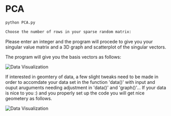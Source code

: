 # PCA

```bash
python PCA.py
```
```bash
Choose the number of rows in your sparse random matrix:
```
Please enter an integer and the program will procede to give you your singular value matrix and a 3D graph and scatterplot of the singular vectors. 

The program will give you the basis vectors as follows:

![Data Visualization](https://github.com/mridulsar/PCA/blob/master/PCA_graph.png)

If interested in geomtery of data, a few slight tweaks need to be made in order to accomdate your data set in the function 'data()' with input and ouput aruguments needing adjustment in 'data()' and 'graph()'... If your data is nice to you :) and you properly set up the code you will get nice geometery as follows. 

![Data Visualization](https://github.com/mridulsar/PCA/blob/master/2%20neurons%20PCA%20plot.png)
